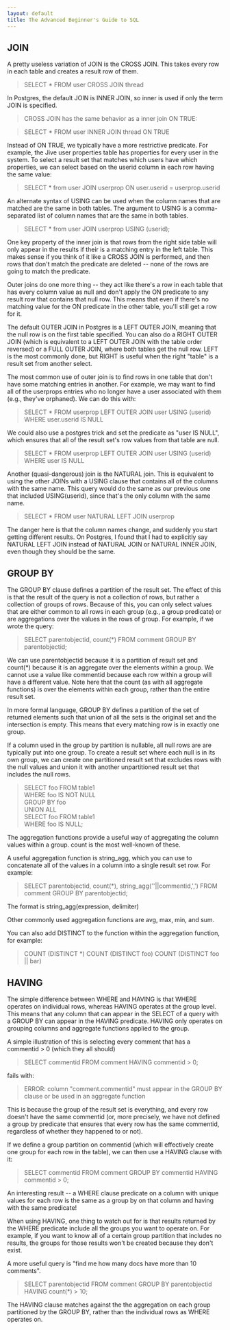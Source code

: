```yaml
---
layout: default
title: The Advanced Beginner's Guide to SQL
---
```


JOIN
----
 
A pretty useless variation of JOIN is the CROSS JOIN.  This takes every row in each table and creates a result row of them.
 
> SELECT * FROM user CROSS JOIN thread  
 
In Postgres, the default JOIN is INNER JOIN, so inner is used if only the term JOIN is specified.
 
> CROSS JOIN has the same behavior as a inner join ON TRUE:
 
> SELECT * FROM user INNER JOIN thread ON TRUE  
 
Instead of ON TRUE, we typically have a more restrictive predicate.  For example, the Jive user properties table has properties for every user in the system.  To select a result set that matches which users have which properties, we can select based on the userid column in each row having the same value:
 
> SELECT * from user JOIN userprop ON user.userid = userprop.userid  
 
An alternate syntax of USING can be used when the column names that are matched are the same in both tables.  The argument to USING is a comma-separated list of column names that are the same in both tables.
 
> SELECT * from user JOIN userprop USING (userid);  
 
One key property of the inner join is that rows from the right side table will only appear in the results if their is a matching entry in the left table.  This makes sense if you think of it like a CROSS JOIN is performed, and then rows that don't match the predicate are deleted -- none of the rows are going to match the predicate. 
 
Outer joins do one more thing -- they act like there's a row in each table that has every column value as null and don't apply the ON predicate to any result row that contains that null row. This means that even if there's no matching value for the ON predicate in the other table, you'll still get a row for it. 
 
The default OUTER JOIN in Postgres is a LEFT OUTER JOIN, meaning that the null row is on the first table specified.  You can also do a RIGHT OUTER JOIN (which is equivalent to a LEFT OUTER JOIN with the table order reversed) or a FULL OUTER JOIN, where both tables get the null row.  LEFT is the most commonly done, but RIGHT is useful when the right "table" is a result set from another select.
 
The most common use of outer join is to find rows in one table that don't have some matching entries in another.  For example, we may want to find all of the userprops entries who no longer have a user associated with them (e.g., they've orphaned).  We can do this with:
 
> SELECT * FROM userprop LEFT OUTER JOIN user USING (userid) WHERE user.userid IS NULL  
 
We could also use a postgres trick and set the predicate as "user IS NULL", which ensures that all of the result set's row values from that table are null.
 
> SELECT * FROM userprop LEFT OUTER JOIN user USING (userid) WHERE user IS NULL  
 
Another (quasi-dangerous) join is the NATURAL join.  This is equivalent to using the other JOINs with a USING clause that contains all of the columns with the same name.  This query would do the same as our previous one that included USING(userid), since that's the only column with the same name.
 
> SELECT * FROM user NATURAL LEFT JOIN userprop  
 
The danger here is that the column names change, and suddenly you start getting different results.  On Postgres, I found that I had to explicitly say NATURAL LEFT JOIN instead of NATURAL JOIN or NATURAL INNER JOIN, even though they should be the same.
 
GROUP BY
--------

The GROUP BY clause defines a partition of the result set.  The effect of this is that the result of the query is not a collection of rows, but rather a collection of groups of rows.  Because of this, you can only select values that are either common to all rows in each group (e.g., a group predicate) or are aggregations over the values in the rows of group.  For example, if we wrote the query:
 
> SELECT parentobjectid, count(*) FROM comment GROUP BY parentobjectid;  
 
We can use parentobjectid because it is a partition of result set and count(*) because it is an aggregate over the elements within a group.  We cannot use a value like commentid because each row within a group will have a different value. Note here that the count (as with all aggregate functions) is over the elements within each group, rather than the entire result set. 
 
In more formal language, GROUP BY defines a partition of the set of returned elements such that union of all the sets is the original set and the intersection is empty.  This means that every matching row is in exactly one group.
 
If a column used in the group by partition is nullable, all null rows are are typically put into one group.  To create a result set where each null is in its own group, we can create one partitioned result set that excludes rows with the null values and union it with another unpartitioned result set that includes the null rows.
 
> SELECT foo FROM table1  
>     WHERE foo IS NOT NULL  
>     GROUP BY foo   
> UNION ALL   
> SELECT foo FROM table1   
>     WHERE foo IS NULL;  
 
The aggregation functions provide a useful way of aggregating the column values within a group.  count is the most well-known of these. 
 
A useful aggregation function is string_agg, which you can use to concatenate all of the values in a column into a single result set row. For example:
 
> SELECT parentobjectid, count(*), string_agg(''||commentid,',') FROM comment GROUP BY parentobjectid;  
 
The format is string_agg(expression, delimiter)
 
Other commonly used aggregation functions are avg, max, min, and sum.
 
You can also add DISTINCT to the function within the aggregation function, for example:
 
> COUNT (DISTINCT *)
> COUNT (DISTINCT foo)
> COUNT (DISTINCT foo || bar)
 
HAVING
------
 
The simple difference between WHERE and HAVING is that WHERE operates on individual rows, whereas HAVING operates at the group level. This means that any column that can appear in the SELECT of a query with a GROUP BY can appear in the HAVING predicate.  HAVING only operates on grouping columns and aggregate functions applied to the group.
 
A simple illustration of this is selecting every comment that has a commentid > 0 (which they all should)
 
> SELECT commentid FROM comment HAVING commentid > 0;  
 
fails with:
 
> ERROR:  column "comment.commentid" must appear in the GROUP BY clause or be used in an aggregate function  
 
This is because the group of the result set is everything, and every row doesn't have the same commentid (or, more precisely, we have not defined a group by predicate that ensures that every row has the same commentid, regardless of whether they happened to or not).
 
If we define a group partition on commentid (which will effectively create one group for each row in the table), we can then use a HAVING clause with it:
 
> SELECT commentid FROM comment GROUP BY commentid HAVING commentid > 0;  
 
An interesting result -- a WHERE clause predicate on a column with unique values for each row is the same as a group by on that column and having with the same predicate!
 
When using HAVING, one thing to watch out for is that results returned by the WHERE predicate include all the groups you want to operate on.  For example, if you want to know all of a certain group partition that includes no results, the groups for those results won't be created because they don't exist.
 
A more useful query is "find me how many docs have more than 10 comments".
 
> SELECT parentobjectid FROM comment GROUP BY parentobjectid HAVING count(*) > 10;  
 
The HAVING clause matches against the the aggregation on each group partitioned by the GROUP BY, rather than the individual rows as WHERE operates on.
